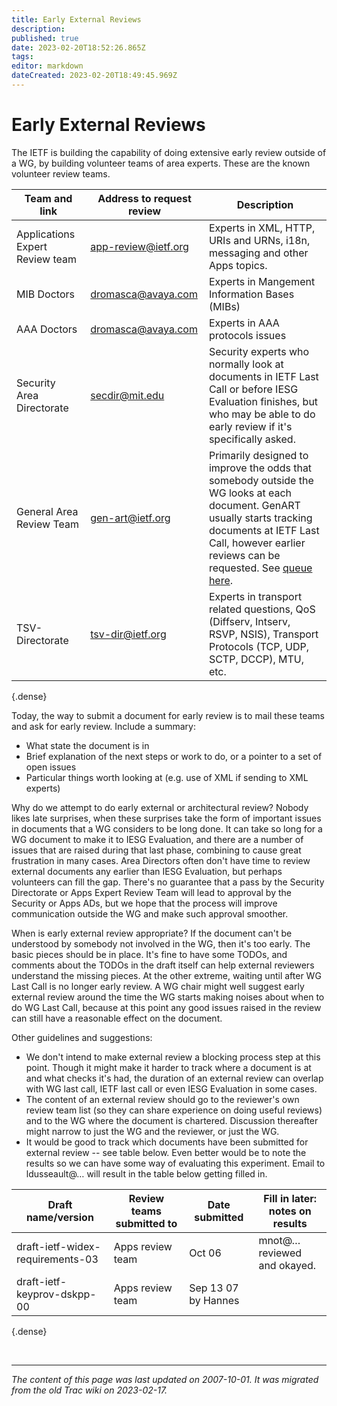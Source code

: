```yaml
---
title: Early External Reviews
description: 
published: true
date: 2023-02-20T18:52:26.865Z
tags: 
editor: markdown
dateCreated: 2023-02-20T18:49:45.969Z
---
```


# Early External Reviews
 The IETF is building the capability of doing extensive early review outside of a WG, by building volunteer teams of area experts. These are the known volunteer review teams. 
 
 | Team and link                     |  Address to request review  |  Description                                                                                                                                                                                                              |
|-----------------------------------|-----------------------------|---------------------------------------------------------------------------------------------------------------------------------------------------------------------------------------------------------------------------|
|  Applications Expert Review team  |  app-review@ietf.org               |  Experts in XML, HTTP, URIs and URNs, i18n, messaging and other Apps topics.                                                                                                                                              |
|  MIB Doctors                      |  dromasca@avaya.com                 |  Experts in Mangement Information Bases (MIBs)                                                                                                                                                                            |
|  AAA Doctors                      |  dromasca@avaya.com                 |  Experts in AAA protocols issues                                                                                                                                                                                          |
|  Security Area Directorate        |  secdir@mit.edu                   |   Security experts who normally look at documents in IETF Last Call or  before IESG Evaluation finishes, but who may be able to do early review  if it's specifically asked.                                              |
|  General Area Review Team         |  gen-art@ietf.org                  |   Primarily designed to improve the odds that somebody outside the WG  looks at each document.  GenART usually starts tracking documents at  IETF Last Call, however earlier reviews can be requested.  See [queue here](http://www.alvestrand.no/ietf/gen/art/gen-art.html).   |
|  TSV-Directorate                  |  tsv-dir@ietf.org                  |   Experts in transport related questions, QoS (Diffserv, Intserv, RSVP,  NSIS), Transport Protocols (TCP, UDP, SCTP, DCCP), MTU, etc.                                                                                     |
{.dense}

 Today, the way to submit a document for early review is to mail these teams and ask for early review. Include a summary:

 -   What state the document is in
 -   Brief explanation of the next steps or work to do, or a pointer to a set of open issues
 -   Particular things worth looking at (e.g. use of XML if sending to XML experts) 

Why do we attempt to do early external or architectural review? Nobody likes late surprises, when these surprises take the form of important issues in documents that a WG considers to be long done. It can take so long for a WG document to make it to IESG Evaluation, and there are a number of issues that are raised during that last phase, combining to cause great frustration in many cases. Area Directors often don't have time to review external documents any earlier than IESG Evaluation, but perhaps volunteers can fill the gap. There's no guarantee that a pass by the Security Directorate or Apps Expert Review Team will lead to approval by the Security or Apps ADs, but we hope that the process will improve communication outside the WG and make such approval smoother.

When is early external review appropriate? If the document can't be understood by somebody not involved in the WG, then it's too early. The basic pieces should be in place. It's fine to have some TODOs, and comments about the TODOs in the draft itself can help external reviewers understand the missing pieces. At the other extreme, waiting until after WG Last Call is no longer early review. A WG chair might well suggest early external review around the time the WG starts making noises about when to do WG Last Call, because at this point any good issues raised in the review can still have a reasonable effect on the document.

Other guidelines and suggestions:

 -   We don't intend to make external review a blocking process step at this point. Though it might make it harder to track where a document is at and what checks it's had, the duration of an external review can overlap with WG last call, IETF last call or even IESG Evaluation in some cases.
 -   The content of an external review should go to the reviewer's own review team list (so they can share experience on doing useful reviews) and to the WG where the document is chartered. Discussion thereafter might narrow to just the WG and the reviewer, or just the WG.
 -   It would be good to track which documents have been submitted for external review -- see table below. Even better would be to note the results so we can have some way of evaluating this experiment. Email to ldusseault@… will result in the table below getting filled in. 
    
    
| Draft name/version                 |  Review teams submitted to  |  Date submitted       |  Fill in later: notes on results   |
|------------------------------------|-----------------------------|-----------------------|------------------------------------|
|  draft-ietf-widex-requirements-03  |  Apps review team           |  Oct 06               |  mnot@… reviewed and okayed.       |
|  draft-ietf-keyprov-dskpp-00       |  Apps review team           |  Sep 13 07 by Hannes  |                                    |
{.dense}

&nbsp;
&nbsp;
&nbsp;

---

*The content of this page was last updated on 2007-10-01. It was migrated from the old Trac wiki on 2023-02-17.*